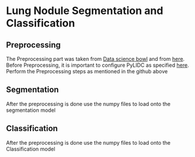 
# Lung Nodule Segmentation and Classification

## Preprocessing

The Preprocessing part was taken from [Data science bowl](https://www.kaggle.com/c/data-science-bowl-2017#tutorial) and from [here](https://github.com/jaeho3690/LIDC-IDRI-Preprocessing).
Before Preprocessing, it is important to configure PyLIDC as specified [here](https://pylidc.github.io/install.html). Perform the Preprocessing steps as mentioned in the github above

## Segmentation
After the preprocessing is done use the numpy files to load onto the segmentation model

## Classification
After the preprocessing is done use the numpy files to load onto the Classification model